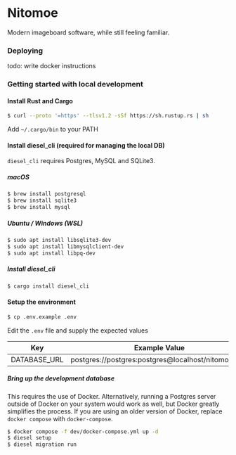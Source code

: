 # Nitomoe

Modern imageboard software, while still feeling familiar.

### Deploying

todo: write docker instructions

### Getting started with local development

#### Install Rust and Cargo

```sh
$ curl --proto '=https' --tlsv1.2 -sSf https://sh.rustup.rs | sh
```

Add `~/.cargo/bin` to your PATH

#### Install diesel_cli (required for managing the local DB)

`diesel_cli` requires Postgres, MySQL and SQLite3.

##### macOS
```sh
$ brew install postgresql
$ brew install sqlite3
$ brew install mysql
```

##### Ubuntu / Windows (WSL)
```sh
$ sudo apt install libsqlite3-dev
$ sudo apt install libmysqlclient-dev
$ sudo apt install libpq-dev
```

##### Install diesel_cli

```sh
$ cargo install diesel_cli
```

#### Setup the environment

```sh
$ cp .env.example .env
```

Edit the `.env` file and supply the expected values

| Key                        | Example Value                                                             |
| -------------------------- | ------------------------------------------------------------------------- |
| DATABASE_URL               | postgres://postgres:postgres@localhost/nitomoe_dev                        |

##### Bring up the development database

This requires the use of Docker. Alternatively, running a Postgres server outside of Docker on your system would work as well, but Docker greatly simplifies the process. If you are using an older version of Docker, replace `docker compose` with `docker-compose`.

```sh
$ docker compose -f dev/docker-compose.yml up -d
$ diesel setup
$ diesel migration run
```